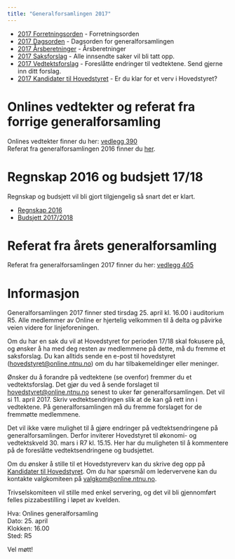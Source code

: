 ```yaml
---
title: "Generalforsamlingen 2017"
---
```


* [2017 Forretningsorden](/generalforsamlingen/2017/forretningsorden) - Forretningsorden
* [2017 Dagsorden](/generalforsamlingen/2017/dagsorden) - Dagsorden for generalforsamlingen
* [2017 Årsberetninger](/generalforsamlingen/2017/aarsberetninger) - Årsberetninger
* [2017 Saksforslag](/generalforsamlingen/2017/saksforslag) - Alle innsendte saker vil bli tatt opp.
* [2017 Vedtektsforslag](/generalforsamlingen/2017/vedtekstforslag) - Foreslåtte endringer til vedtektene. Send gjerne inn ditt forslag.
* [2017 Kandidater til Hovedstyret](/generalforsamlingen/2017/valg) - Er du klar for et verv i Hovedstyret?


# Onlines vedtekter og referat fra forrige generalforsamling 
Onlines vedtekter finner du her: [vedlegg 390](/public/attachments/390-Onlines_vedtekter_2016.pdf)    
Referat fra generalforsamlingen 2016 finner du [her](https://docs.google.com/document/d/1bdfl_0JeUXOgTTfzSxqy810MSbr3JGKxOWVLt_Lry7M/edit?usp=sharing).

# Regnskap 2016 og budsjett 17/18

Regnskap og budsjett vil bli gjort tilgjengelig så snart det er klart.

* [Regnskap 2016](https://docs.google.com/spreadsheets/d/1T2q5PpyMvj1xFzRdnmp4KFGQ1Enl4z6oP9kdrRknU8c/edit?usp=sharing)
* [Budsjett 2017/2018](https://docs.google.com/spreadsheets/d/1exCJ_8gr1KrS7Bv4N-JnjUBoUKJ56eaPp4wp0mvs9is/edit?usp=sharing)

# Referat fra årets generalforsamling
Referat fra generalforsamlingen 2017 finner du her: [vedlegg 405](/public/attachments/405-Referat-fra-Onlines-generalforsamling-2017-signert-av-paraferer.pdf)    

# Informasjon

Generalforsamlingen 2017 finner sted tirsdag 25. april kl. 16.00 i auditorium R5. Alle medlemmer av Online er hjertelig velkommen til å delta og påvirke veien videre for linjeforeningen. 

Om du har en sak du vil at Hovedstyret for perioden 17/18 skal fokusere på, og ønsker å ha med deg resten av medlemmene på dette, må du fremme et saksforslag. Du kan alltids sende en e-post til hovedstyret (hovedstyret@online.ntnu.no) om du har tilbakemeldinger eller meninger.

Ønsker du å forandre på vedtektene (se ovenfor) fremmer du et vedtektsforslag. Det gjør du ved å sende forslaget til hovedstyret@online.ntnu.no senest to uker før generalforsamlingen. Det vil si 11. april 2017. Skriv vedtektsendringen slik at de kan gå rett inn i vedtektene. På generalforsamlingen må du fremme forslaget for de fremmøtte medlemmene.

Det vil ikke være mulighet til å gjøre endringer på vedtektsendringene på generalforsamlingen. Derfor inviterer Hovedstyret til økonomi- og vedtektskveld 30. mars i R7 kl. 15.15. Her har du muligheten til å kommentere på de foreslåtte vedtektsendringene og budsjettet. 

Om du ønsker å stille til et Hovedstyreverv kan du skrive deg opp på [Kandidater til Hovedstyret](/generalforsamlingen/2017/valg). Om du har spørsmål om ledervervene kan du kontakte valgkomiteen på valgkom@online.ntnu.no.

Trivselskomiteen vil stille med enkel servering, og det vil bli gjennomført felles pizzabestilling i løpet av kvelden. 

Hva: Onlines generalforsamling  
Dato: 25. april  
Klokken: 16.00  
Sted: R5  

Vel møtt!